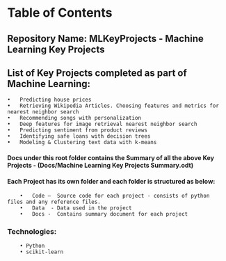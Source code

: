 # Table of Contents
## Repository Name: MLKeyProjects - Machine Learning Key Projects
## List of Key Projects completed as part of Machine Learning:

	•	Predicting house prices
	•	Retrieving Wikipedia Articles. Choosing features and metrics for nearest neighbor search
	•	Recommending songs with personalization
	•	Deep features for image retrieval nearest neighbor search
	•	Predicting sentiment from product reviews
	•	Identifying safe loans with decision trees
	•	Modeling & Clustering text data with k-means

#### Docs under this root folder contains the Summary of all the above Key Projects - (Docs/Machine Learning Key Projects Summary.odt)

#### Each Project has its own folder and each folder is structured as below:
	    •	Code –  Source code for each project - consists of python files and any reference files.
	    •	Data  - Data used in the project
	    •	Docs -  Contains summary document for each project
    
 ### Technologies: 
		• Python
		• scikit-learn


